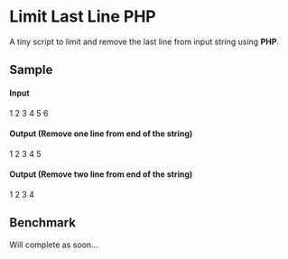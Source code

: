 # Limit Last Line PHP

A tiny script to limit and remove the last line from input string using **PHP**.

## Sample

#### Input

1
2
3
4
5
6

#### Output (Remove one line from end of the string)

1
2
3
4
5

#### Output (Remove two line from end of the string)

1
2
3
4

## Benchmark

Will complete as soon...
